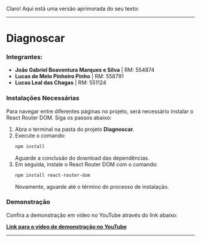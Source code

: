 Claro! Aqui está uma versão aprimorada do seu texto:

---

# Diagnoscar

### Integrantes:
- **João Gabriel Boaventura Marques e Silva** | RM: 554874
- **Lucas de Melo Pinheiro Pinho** | RM: 558791
- **Lucas Leal das Chagas** | RM: 551124

### Instalações Necessárias
Para navegar entre diferentes páginas no projeto, será necessário instalar o React Router DOM. Siga os passos abaixo:

1. Abra o terminal na pasta do projeto **Diagnoscar**.
2. Execute o comando:
   ```bash
   npm install
   ```
   Aguarde a conclusão do download das dependências.
3. Em seguida, instale o React Router DOM com o comando:
   ```bash
   npm install react-router-dom
   ```
   Novamente, aguarde até o término do processo de instalação.

### Demonstração
Confira a demonstração em vídeo no YouTube através do link abaixo:

[**Link para o vídeo de demonstração no YouTube**](#)

---
